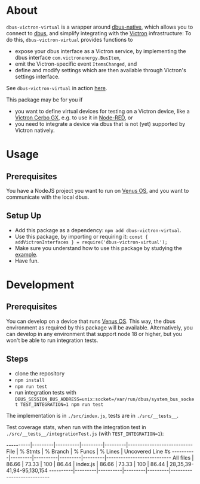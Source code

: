 # About

`dbus-victron-virtual` is a wrapper around
[dbus-native](https://www.npmjs.com/package/dbus-native), which allows you to
connect to [dbus](https://www.freedesktop.org/wiki/Software/dbus/), and
simplify integrating with the [Victron](https://www.victronenergy.com/)
infrastructure: To do this, `dbus-victron-virtual` provides functions to

* expose your dbus interface as a Victron service, by implementing the dbus interface `com.victronenergy.BusItem`,
* emit the Victron-specific event `ItemsChanged`, and
* define and modify settings which are then available through Victron's settings interface.

See `dbus-victron-virtual` in action [here](https://github.com/Chris927/dbus-victron-virtual-test).


This package may be for you if

* you want to define virtual devices for testing on a Victron device, like a [Victron Cerbo GX](https://www.victronenergy.com/media/pg/Cerbo_GX/en/index-en.html), e.g. to use it in [Node-RED](https://www.victronenergy.com/live/venus-os:large), or
* you need to integrate a device via dbus that is not (yet) supported by Victron natively.


# Usage


## Prerequisites

You have a NodeJS project you want to run on [Venus
OS](https://github.com/victronenergy/venus), and you want to communicate with
the local dbus.


## Setup Up

* Add this package as a dependency: `npm add dbus-victron-virtual`.
* Use this package, by importing or requiring it: `const { addVictronInterfaces } = require('dbus-victron-virtual');`
* Make sure you understand how to use this package by studying the [example](https://github.com/Chris927/dbus-victron-virtual-test).
* Have fun.


# Development


## Prerequisites

You can develop on a device that runs [Venus OS](https:/.com/victronenergy/venus). This way, the dbus environment as required by this package will be available.  Alternatively, you can develop in any environment that support node 18 or higher, but you won't be able to run integration tests.


## Steps

* clone the repository
* `npm install`
* `npm run test`
* run integration tests with `DBUS_SESSION_BUS_ADDRESS=unix:socket=/var/run/dbus/system_bus_socket TEST_INTEGRATION=1 npm run test`

The implementation is in `./src/index.js`, tests are in `./src/__tests__`.

Test coverage stats, when run with the integration test in `./src/__tests__/integrationTest.js` (with `TEST_INTEGRATION=1`):

----------|---------|----------|---------|---------|---------------------------
File      | % Stmts | % Branch | % Funcs | % Lines | Uncovered Line #s
----------|---------|----------|---------|---------|---------------------------
All files |   86.66 |    73.33 |     100 |   86.44 |
 index.js |   86.66 |    73.33 |     100 |   86.44 | 28,35,39-41,94-95,130,154
----------|---------|----------|---------|---------|---------------------------

